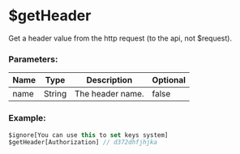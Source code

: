 # $getHeader
Get a header value from the http request (to the api, not $request).

### Parameters:
| Name        | Type        | Description                          | Optional |
| ----------- | ----------- | ------------------------------------ | -------- |
| name        | String      | The header name.                     | false    |

### Example:
```js
$ignore[You can use this to set keys system]
$getHeader[Authorization] // d372dhfjhjka
```
